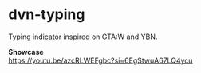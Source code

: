 # dvn-typing
Typing indicator inspired on GTA:W and YBN.

**Showcase**  
https://youtu.be/azcRLWEFgbc?si=6EgStwuA67LQ4ycu
